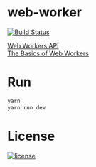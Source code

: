 # web-worker

[![Build Status](https://travis-ci.org/Gozeon/web-worker.svg?branch=master)](https://travis-ci.org/Gozeon/web-worker)

[Web Workers API](https://developer.mozilla.org/en-US/docs/Web/API/Web_Workers_API)  
[The Basics of Web Workers](https://www.html5rocks.com/en/tutorials/workers/basics/)

# Run

```bash
yarn
yarn run dev
```

# License

[![license](https://img.shields.io/github/license/mashape/apistatus.svg)](https://github.com/Gozeon/web-worker/blob/master/LICENSE)